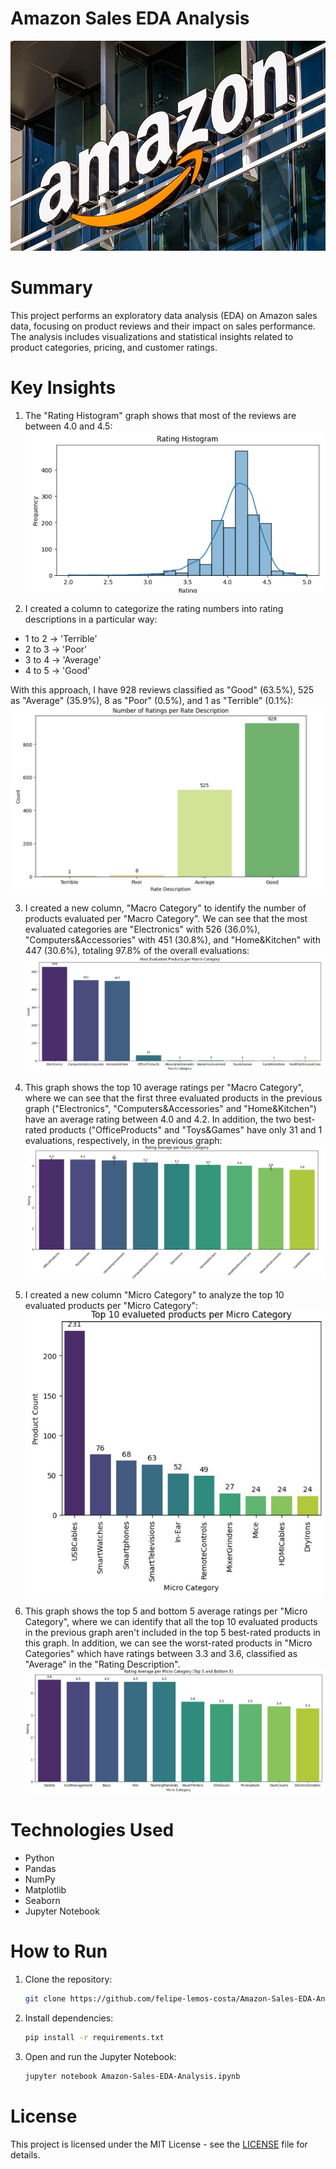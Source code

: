 # Amazon Sales EDA Analysis

![Amazon Logo](images/0_amazon_logo.jpg)

# Summary
This project performs an exploratory data analysis (EDA) on Amazon sales data, focusing on product reviews and their impact on sales performance. The analysis includes visualizations and statistical insights related to product categories, pricing, and customer ratings.

# Key Insights
1. The "Rating Histogram" graph shows that most of the reviews are between 4.0 and 4.5:
![Rating Histogram](images/1_rating_histogram.jpg)

2. I created a column to categorize the rating numbers into rating descriptions in a particular way:
* 1 to 2 -> 'Terrible'
* 2 to 3 -> 'Poor'
* 3 to 4 -> 'Average'
* 4 to 5 -> 'Good'

With this approach, I have 928 reviews classified as "Good" (63.5%), 525 as "Average" (35.9%), 8 as "Poor" (0.5%), and 1 as "Terrible" (0.1%):
![Number of Rating per Rate Description](images/2_number_of_ratings_per_rate_description.jpg)

3. I created a new column, "Macro Category" to identify the number of products evaluated per "Macro Category". We can see that the most evaluated categories are "Electronics" with 526 (36.0%), "Computers&Accessories" with 451 (30.8%), and "Home&Kitchen" with 447 (30.6%), totaling 97.8% of the overall evaluations:
![Most Evalueted Products per Macro Category](images/3_most_evalueted_products_per_macro_category.jpg)

4. This graph shows the top 10 average ratings per "Macro Category", where we can see that the first three evaluated products in the previous graph ("Electronics", "Computers&Accessories" and "Home&Kitchen") have an average rating between 4.0 and 4.2. In addition, the two best-rated products ("OfficeProducts" and "Toys&Games" have only 31 and 1 evaluations, respectively, in the previous graph:
![Average Rating per Macro Category](images/4_rating_average_per_macro_category.jpg)

5. I created a new column "Micro Category" to analyze the top 10 evaluated products per "Micro Category":
![Top 10 Evalueted Products per Micro Category](images/5_top_10_evalueted_products_per_micro_category.jpg)

6. This graph shows the top 5 and bottom 5 average ratings per "Micro Category", where we can identify that all the top 10 evaluated products in the previous graph aren't included in the top 5 best-rated products in this graph. In addition, we can see the worst-rated products in "Micro Categories" which have ratings between 3.3 and 3.6, classified as "Average" in the "Rating Description".
![Rating Average per Micro Category (Top 5 and bottom 5](images/6_rating_average_per_micro_category_top_5_and_bottom_5.jpg)

# Technologies Used
- Python
- Pandas
- NumPy
- Matplotlib
- Seaborn
- Jupyter Notebook

# How to Run

1. Clone the repository:
   ```bash
   git clone https://github.com/felipe-lemos-costa/Amazon-Sales-EDA-Analysis.git
   ```

2. Install dependencies:
   ```bash
   pip install -r requirements.txt
   ```

3. Open and run the Jupyter Notebook:
   ```bash
   jupyter notebook Amazon-Sales-EDA-Analysis.ipynb
   ```

# License
This project is licensed under the MIT License - see the [LICENSE](LICENSE) file for details.
